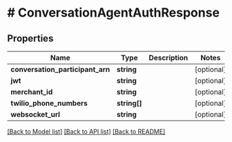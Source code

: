 # # ConversationAgentAuthResponse

## Properties

Name | Type | Description | Notes
------------ | ------------- | ------------- | -------------
**conversation_participant_arn** | **string** |  | [optional]
**jwt** | **string** |  | [optional]
**merchant_id** | **string** |  | [optional]
**twilio_phone_numbers** | **string[]** |  | [optional]
**websocket_url** | **string** |  | [optional]

[[Back to Model list]](../../README.md#models) [[Back to API list]](../../README.md#endpoints) [[Back to README]](../../README.md)
